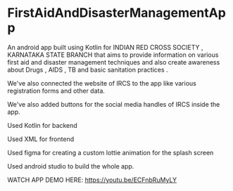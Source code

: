 # FirstAidAndDisasterManagementApp

An android app built using Kotlin for INDIAN RED CROSS SOCIETY , KARNATAKA STATE BRANCH that aims to provide information on various first aid and disaster management techniques and also create awareness about 
Drugs , AIDS , TB and basic sanitation practices .

We've also connected the website of IRCS to the app like various registration forms and other data.

We've also added buttons for the social media handles of IRCS inside the app.

Used Kotlin for backend

Used XML for frontend

Used figma for creating a custom lottie animation for the splash screen

Used android studio to build the whole app.

WATCH APP DEMO HERE:
https://youtu.be/ECFnbRuMyLY
 